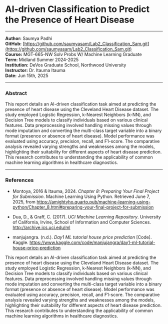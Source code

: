 # AI-driven Classification to Predict the Presence of Heart Disease
---
**Author:** Saumya Padhi  
**GitHub:** [https://github.com/saumyasam/Lab2_Classification_Sam.git](https://github.com/saumyasam/Lab2_Classification_Sam.git)  
**Course:** MGT-665-NW Solv Probs W/ Machine Learning Graduate  
**Term:** Midland Summer 2024-2025  
**Institution:** DeVos Graduate School, Northwood University  
**Instructor:** Dr. Itauma Itauma  
**Date:** Jun 15th, 2025

---
### Abstract
This report details an AI-driven classification task aimed at predicting the presence of heart disease using the Cleveland Heart Disease dataset. The study employed Logistic Regression, k-Nearest Neighbors (k-NN), and Decision Tree models to classify individuals based on various clinical features. Data preprocessing involved handling missing values through mode imputation and converting the multi-class target variable into a binary format (presence or absence of heart disease). Model performance was evaluated using accuracy, precision, recall, and F1-score. The comparative analysis revealed varying strengths and weaknesses among the models, highlighting their suitability for different aspects of heart disease prediction. This research contributes to understanding the applicability of common machine learning algorithms in healthcare diagnostics.

---
### References

- Montoya, 2016 & Itauma, 2024. *Chapter 8: Preparing Your Final Project for Submission*. Machine Learning Using Python. Retrieved June 7, 2025, from https://amightyho.quarto.pub/machine-learning-using-python/Chapter_8.html#preparing-your-final-project-for-submission

- Dua, D., & Graff, C. (2017). *UCI Machine Learning Repository*. University of California, Irvine, School of Information and Computer Sciences. http://archive.ics.uci.edu/ml

- manjujangra. (n.d.). *Day1 ML tutorial house price prediction* [Code]. Kaggle. https://www.kaggle.com/code/manjujangra/day1-ml-tutorial-house-price-prediction

This report details an AI-driven classification task aimed at predicting the presence of heart disease using the Cleveland Heart Disease dataset. The study employed Logistic Regression, k-Nearest Neighbors (k-NN), and Decision Tree models to classify individuals based on various clinical features. Data preprocessing involved handling missing values through mode imputation and converting the multi-class target variable into a binary format (presence or absence of heart disease). Model performance was evaluated using accuracy, precision, recall, and F1-score. The comparative analysis revealed varying strengths and weaknesses among the models, highlighting their suitability for different aspects of heart disease prediction. This research contributes to understanding the applicability of common machine learning algorithms in healthcare diagnostics.
